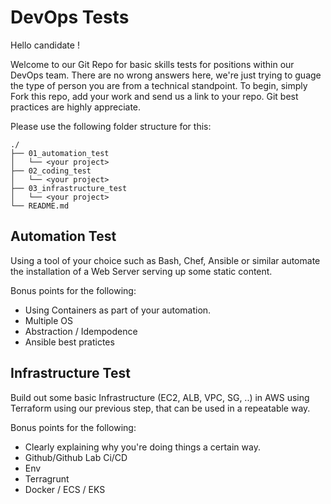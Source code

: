 # DevOps Tests

Hello candidate ! 

Welcome to our Git Repo for basic skills tests for positions within our DevOps team. There are no wrong answers here, we're just trying to guage the type of person you are from a technical standpoint. To begin, simply Fork this repo, add your work and send us a link to your repo. Git best practices are highly appreciate.

Please use the following folder structure for this:

```shell
./
├── 01_automation_test
│   └── <your project>
├── 02_coding_test
│   └── <your project>
├── 03_infrastructure_test
│   └── <your project>
└── README.md
```

## Automation Test

Using a tool of your choice such as Bash, Chef, Ansible or similar automate the installation of a Web Server serving up some static content. 

Bonus points for the following:

* Using Containers as part of your automation.
* Multiple OS
* Abstraction / Idempodence
* Ansible best pratictes

## Infrastructure Test

Build out some basic Infrastructure (EC2, ALB, VPC, SG, ..) in AWS using Terraform using our previous step, that can be used in a repeatable way. 

Bonus points for the following:

* Clearly explaining why you're doing things a certain way.
* Github/Github Lab Ci/CD
* Env
* Terragrunt
* Docker / ECS / EKS
